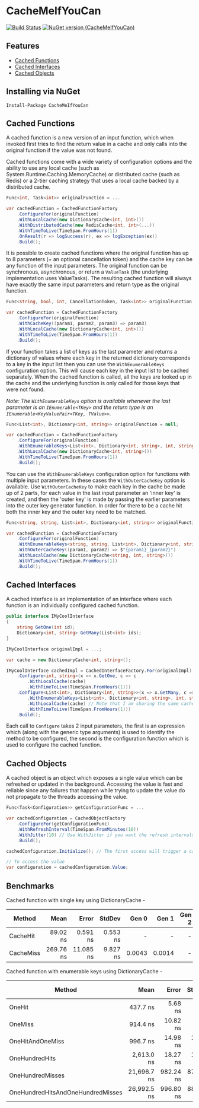 # CacheMeIfYouCan
[![Build Status](https://dev.azure.com/hamishpeebles/CacheMeIfYouCan/_apis/build/status/hpeebles.CacheMeIfYouCan?branchName=master)](https://dev.azure.com/hamishpeebles/CacheMeIfYouCan/_build/latest?definitionId=5&branchName=master)
[![NuGet version (CacheMeIfYouCan)](https://img.shields.io/nuget/v/CacheMeIfYouCan.svg)](https://www.nuget.org/packages/CacheMeIfYouCan/)

## Features
- [Cached Functions](#cached-functions)
- [Cached Interfaces](#cached-interfaces)
- [Cached Objects](#cached-objects)

## Installing via NuGet
    Install-Package CacheMeIfYouCan

## Cached Functions
A cached function is a new version of an input function, which when invoked first tries to find the return value in a
cache and only calls into the original function if the value was not found.
 
Cached functions come with a wide variety of configuration options and the ability to use any local cache (such as
System.Runtime.Caching.MemoryCache) or distributed cache (such as Redis) or a 2-tier caching strategy that uses a local
cache backed by a distributed cache.

```csharp
Func<int, Task<int>> originalFunction = ...

var cachedFunction = CachedFunctionFactory
    .ConfigureFor(originalFunction)
    .WithLocalCache(new DictionaryCache<int, int>())
    .WithDistributedCache(new RedisCache<int, int>(...))
    .WithTimeToLive(TimeSpan.FromHours(1))
    .OnResult(r => logSuccess(r), ex => logException(ex))
    .Build();
```

It is possible to create cached functions where the original function has up to 8 parameters (+ an optional
cancellation token) and the cache key can be any function of the input parameters. The original function can be
synchronous, asynchronous, or return a `ValueTask` (the underlying implementation uses ValueTasks). The resulting
cached function will always have exactly the same input parameters and return type as the original function.

```csharp
Func<string, bool, int, CancellationToken, Task<int>> originalFunction = ...

var cachedFunction = CachedFunctionFactory
    .ConfigureFor(originalFunction)
    .WithCacheKey((param1, param2, param3) => param3)
    .WithLocalCache(new DictionaryCache<int, int>())
    .WithTimeToLive(TimeSpan.FromHours(1))
    .Build();
```

If your function takes a list of keys as the last parameter and returns a dictionary of values where each key in the
returned dictionary corresponds to a key in the input list then you can use the `WithEnumerableKeys` configuration
option. This will cause each key in the input list to be cached separately. When the cached function is called, all
the keys are looked up in the cache and the underlying function is only called for those keys that were not found.

_Note: The `WithEnumerableKeys` option is available whenever the last parameter is an `IEnumerable<TKey>` and the return
type is an `IEnumerable<KeyValuePair<TKey, TValue>>`._

```csharp
Func<List<int>, Dictionary<int, string>> originalFunction = null;

var cachedFunction = CachedFunctionFactory
    .ConfigureFor(originalFunction)
    .WithEnumerableKeys<List<int>, Dictionary<int, string>, int, string>() // The generic arguments are each of the parameter types, the return type (only the inner type if Task<T> or ValueTask<T>), then the type of the keys, then the type of the values
    .WithLocalCache(new DictionaryCache<int, string>())
    .WithTimeToLive(TimeSpan.FromHours(1))
    .Build();
```

You can use the `WithEnumerableKeys` configuration option for functions with multiple input parameters. In these cases
the `WithOuterCacheKey` option is available. Use `WithOuterCacheKey` to make each key in the cache be made up of 2
parts, for each value in the last input parameter an 'inner key' is created, and then the 'outer key' is made by
passing the earlier parameters into the outer key generator function. In order for there to be a cache hit both the 
inner key and the outer key need to be matched.

```csharp
Func<string, string, List<int>, Dictionary<int, string>> originalFunction = null;

var cachedFunction = CachedFunctionFactory
    .ConfigureFor(originalFunction)
    .WithEnumerableKeys<string, string, List<int>, Dictionary<int, string>, int, string>()
    .WithOuterCacheKey((param1, param2) => $"{param1}_{param2}")
    .WithLocalCache(new DictionaryCache<string, int, string>())
    .WithTimeToLive(TimeSpan.FromHours(1))
    .Build();
```

## Cached Interfaces
A cached interface is an implementation of an interface where each function is an individually configured cached
function.

```csharp
public interface IMyCoolInterface
{
    string GetOne(int id);
    Dictionary<int, string> GetMany(List<int> ids);
}
```

```csharp
IMyCoolInterface originalImpl = ...;

var cache = new DictionaryCache<int, string>();

IMyCoolInterface cachedImpl = CachedInterfaceFactory.For(originalImpl)
    .Configure<int, string>(x => x.GetOne, c => c
        .WithLocalCache(cache)
        .WithTimeToLive(TimeSpan.FromHours(1)))
    .Configure<List<int>, Dictionary<int, string>>(x => x.GetMany, c => c
        .WithEnumerableKeys<List<int>, Dictionary<int, string>, int, string>()
        .WithLocalCache(cache) // Note that I am sharing the same cache between the 2 methods
        .WithTimeToLive(TimeSpan.FromHours(1)))
    .Build();
```

Each call to `Configure` takes 2 input parameters, the first is an expression which (along with the generic type
arguments) is used to identify the method to be configured, the second is the configuration function which is used to
configure the cached function.

## Cached Objects
A cached object is an object which exposes a single value which can be refreshed or updated in the background.
Accessing the value is fast and reliable since any failures that happen while trying to update the value do not
propagate to the threads accessing the value.

```csharp
Func<Task<Configuration>> getConfigurationFunc = ...

var cachedConfiguration = CachedObjectFactory
    .ConfigureFor(getConfigurationFunc)
    .WithRefreshInterval(TimeSpan.FromMinutes(10))
    .WithJitter(10) // Use WithJitter if you want the refresh intervals to flucuate slightly
    .Build();

cachedConfiguration.Initialize(); // The first access will trigger a call to initialize if not already initialized

// To access the value
var configuration = cachedConfiguration.Value;
```

## Benchmarks

Cached function with single key using DictionaryCache -

|    Method |      Mean |     Error |   StdDev |  Gen 0 |  Gen 1 | Gen 2 | Allocated |
|---------- |----------:|----------:|---------:|-------:|-------:|------:|----------:|
|  CacheHit |  89.02 ns |  0.591 ns | 0.553 ns |      - |      - |     - |         - |
| CacheMiss | 269.76 ns | 11.085 ns | 9.827 ns | 0.0043 | 0.0014 |     - |      28 B |

Cached function with enumerable keys using DictionaryCache -

|                            Method |        Mean |     Error |    StdDev |  Gen 0 |  Gen 1 | Gen 2 | Allocated |
|---------------------------------- |------------:|----------:|----------:|-------:|-------:|------:|----------:|
|                            OneHit |    437.7 ns |   5.68 ns |   5.32 ns | 0.0391 |      - |     - |     248 B |
|                           OneMiss |    914.4 ns |  10.82 ns |   9.59 ns | 0.0467 | 0.0086 |     - |     298 B |
|                  OneHitAndOneMiss |    996.7 ns |  14.98 ns |  14.01 ns | 0.0782 | 0.0191 |     - |     496 B |
|                    OneHundredHits |  2,613.0 ns |  18.27 ns |  16.19 ns | 0.3700 | 0.0038 |     - |    2328 B |
|                  OneHundredMisses | 21,696.7 ns | 982.24 ns | 870.73 ns | 0.8240 | 0.2747 |     - |    5302 B |
| OneHundredHitsAndOneHundredMisses | 26,992.5 ns | 996.80 ns | 883.64 ns | 1.9531 | 0.8240 |     - |   12296 B |
